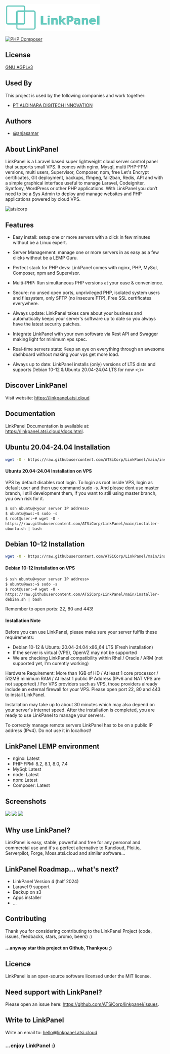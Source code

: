 ![Logo](https://raw.githubusercontent.com/ATSiCorp/LinkPanel/main/utility/design/banner.png)

[![PHP Composer](https://github.com/ATSiCorp/LinkPanel/actions/workflows/php.yml/badge.svg)](https://github.com/ATSiCorp/LinkPanel/actions/workflows/php.yml)
## License

[GNU AGPLv3](https://github.com/ATSiCorp/LinkPanel?tab=AGPL-3.0-1-ov-file)


## Used By

This project is used by the following companies and work together:

- <a href="https://aldinara.co.id" target="blank">PT.ALDINARA DIGITECH INNOVATION</a>

## Authors

- [@anjasamar](https://www.github.com/anjasamar)


## About LinkPanel
LinkPanel is a Laravel based super lightweight cloud server control panel that supports small VPS. It comes with nginx, Mysql, multi PHP-FPM versions, multi users, Supervisor, Composer, npm, free Let's Encrypt certificates, Git deployment, backups, ffmpeg, fail2ban, Redis, API and with a simple graphical interface useful to manage Laravel, Codeigniter, Symfony, WordPress or other PHP applications. With LinkPanel you don’t need to be a Sys Admin to deploy and manage websites and PHP applications powered by cloud VPS.

<p align="left"> <img src="https://komarev.com/ghpvc/?username=atsicorp&label=Profile%20views&color=0e75b6&style=flat" alt="atsicorp" /> </p>

## Features
- Easy install: setup one or more servers with a click in few minutes without be a Linux expert.

- Server Management: manage one or more servers in as easy as a few clicks without be a LEMP Guru.

- Perfect stack for PHP devs: LinkPanel comes with nginx, PHP, MySql, Composer, npm and Supervisor.

- Multi-PHP: Run simultaneous PHP versions at your ease & convenience.

- Secure: no unsed open ports, unprivileged PHP, isolated system users and filesystem, only SFTP (no insecure FTP), Free SSL certificates everywhere.

- Always update: LinkPanel takes care about your business and automatically keeps your server's software up to date so you always have the latest security patches.

- Integrate LinkPanel with your own software via Rest API and Swagger making light for minimum vps spec.

- Real-time servers stats: Keep an eye on everything through an awesome dashboard without making your vps get more load.

- Always up to date: LinkPanel installs (only) versions of LTS dists and supports Debian 10-12 & Ubuntu 20.04-24.04 LTS for now <;)>

## Discover LinkPanel
Visit website: https://linkpanel.atsi.cloud

## Documentation
LinkPanel Documentation is available at: https://linkpanel.atsi.cloud/docs.html.

## Ubuntu 20.04-24.04 Installation
```bash
wget -O - https://raw.githubusercontent.com/ATSiCorp/LinkPanel/main/installer-ubuntu.sh | bash
```
#### Ubuntu 20.04-24.04 Installation on VPS
VPS by default disables root login. To login as root inside VPS, login as default user and then use command sudo -s.
And please dont use master branch, I still development them, if you want to still using master branch, you own risk for it.

```ssh
$ ssh ubuntu@<your server IP address>
$ ubuntu@aws:~$ sudo -s
$ root@user:~# wget -O - https://raw.githubusercontent.com/ATSiCorp/LinkPanel/main/installer-ubuntu.sh | bash
```

## Debian 10-12 Installation
```bash
wget -O - https://raw.githubusercontent.com/ATSiCorp/LinkPanel/main/installer-debian.sh | bash
```
#### Debian 10-12 Installation on VPS

```ssh
$ ssh ubuntu@<your server IP address>
$ ubuntu@aws:~$ sudo -s
$ root@user:~# wget -O - https://raw.githubusercontent.com/ATSiCorp/LinkPanel/main/installer-debian.sh | bash
```

Remember to open ports: 22, 80 and 443!

#### Installation Note
Before you can use LinkPanel, please make sure your server fulfils these requirements:

- Debian 10-12 & Ubuntu 20.04-24.04 x86_64 LTS (Fresh installation)
- If the server is virtual (VPS), OpenVZ may not be supported
- We are checking LinkPanel compatibility within Rhel / Oracle / ARM (not supported yet, I'm curently working)

Hardware Requirement: More than 1GB of HD / At least 1 core processor / 512MB minimum RAM / At least 1 public IP  Address (IPv6 and NAT VPS are not supported) / For VPS providers such as VPS, those providers already include an external firewall for your VPS. Please open port 22, 80 and 443 to install LinkPanel.

Installation may take up to about 30 minutes which may also depend on your server's internet speed. After the installation is completed, you are ready to use LinkPanel to manage your servers.

To correctly manage remote servers LinkPanel has to be on a public IP address (IPv4). Do not use it in localhost!

## LinkPanel LEMP environment
- nginx: Latest
- PHP-FPM: 8.2, 8.1, 8.0, 7.4
- MySql: Latest
- node: Latest
- npm: Latest
- Composer: Latest

## Screenshots

<img src="https://linkpanel.atsi.cloud/assets/images/docs/dashboard.png"> 

<img src="https://linkpanel.atsi.cloud/assets/images/docs/server.png"> 

<img src="https://linkpanel.atsi.cloud/assets/images/docs/site.png"> 

## Why use LinkPanel?
LinkPanel is easy, stable, powerful and free for any personal and commercial use and it's a perfect alternative to Runcloud, Ploi.io, Serverpilot, Forge, Moss.atsi.cloud and similar software...

## LinkPanel Roadmap... what's next? 
- LinkPanel Version 4 (half 2024)
- Laravel 9 support
- Backup on s3
- Apps installer
- ...

## Contributing
Thank you for considering contributing to the LinkPanel Project (code, issues, feedbacks, stars, promo, beers) :)

#### ...anyway star this project on Github, Thankyou ;)

## Licence
LinkPanel is an open-source software licensed under the MIT license.

## Need support with LinkPanel?
Please open an issue here: https://github.com/ATSiCorp/linkpanel/issues.

## Write to LinkPanel
Write an email to: hello@linkpanel.atsi.cloud

### ...enjoy LinkPanel :)
